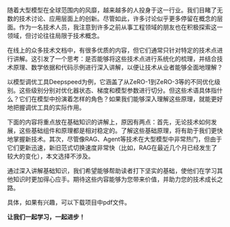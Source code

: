 随着大型模型在全球范围内的风靡，越来越多的人投身于这一行业。我们目睹了无数的技术讨论、应用层面上的创新。尽管如此，许多讨论似乎更多停留在概念的层面。作为一名技术人员，我注意到许多之前从事工程领域的朋友也在积极探索这一领域，但讨论往往局限于技术概念。

​	在线上的众多技术文档中，有很多优质的内容，但它们通常只针对特定的技术点进行讲解。这引发了一个思考：是否能够将这些技术点进行系统化的梳理，并结合技术原理、数学依据和代码示例进行深入讲解，以便让技术从业者能够全面地理解？

​	以模型调优工具Deepspeed为例，它涵盖了从ZeRO-1到ZeRO-3等的不同优化级别。这些级别分别对优化器状态、梯度和模型参数进行切分。但这些术语具体指什么？它们在模型中扮演着怎样的角色？如果我们能够深入理解这些原理，就能更好地把握调优工具的实际作用。

​	下面的内容将重点放在基础知识的讲解上，原因有两点：首先，无论技术如何发展，这些基础组件和原理都是相对稳定的。了解这些基础原理，将有助于我们更快地掌握新技术。其次，尽管像RAG、Agent等技术在大型模型中非常热门，但由于它们更新迅速，新旧范式切换速度非常快（比如，RAG在最近几个月已经发生了较大的变化），本文选择不涉及。

​	通过深入讲解基础知识，我们希望能够帮助读者打下坚实的基础，使他们在学习其他知识时更加得心应手。期待这些内容能够为您带来价值，并助力您的技术成长之路。

具体，如果有兴趣，可以下载项目中pdf文件。

**让我们一起学习，一起进步！**


